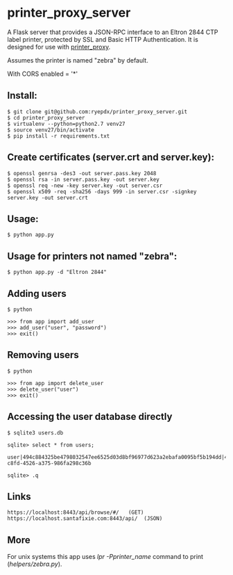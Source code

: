 # printer_proxy_server

A Flask server that provides a JSON-RPC interface to an Eltron 2844 CTP label printer, protected by SSL and Basic HTTP Authentication. It is designed for use with [printer_proxy](https://github.com/ryepdx/printer_proxy).

Assumes the printer is named "zebra" by default.

With CORS enabled = '*'


## Install:

    $ git clone git@github.com:ryepdx/printer_proxy_server.git
    $ cd printer_proxy_server
    $ virtualenv --python=python2.7 venv27
    $ source venv27/bin/activate
    $ pip install -r requirements.txt

## Create certificates (server.crt and server.key):

    $ openssl genrsa -des3 -out server.pass.key 2048
    $ openssl rsa -in server.pass.key -out server.key 
    $ openssl req -new -key server.key -out server.csr
    $ openssl x509 -req -sha256 -days 999 -in server.csr -signkey server.key -out server.crt

## Usage:

    $ python app.py

## Usage for printers not named "zebra":

    $ python app.py -d "Eltron 2844"

## Adding users

    $ python
    
    >>> from app import add_user
    >>> add_user("user", "password")
    >>> exit()

## Removing users

    $ python
    
    >>> from app import delete_user
    >>> delete_user("user")
    >>> exit()

## Accessing the user database directly

    $ sqlite3 users.db
    
    sqlite> select * from users;

    user|494c884325be4798032547ee6525d03d8bf96977d623a2ebafa0095bf5b194dd|4f1a6f06-c8fd-4526-a375-986fa298c36b

    sqlite> .q


## Links

    https://localhost:8443/api/browse/#/   (GET)
    https://localhost.santafixie.com:8443/api/  (JSON)

## More

For unix systems this app uses _lpr -Pprinter_name_ command to print (_helpers/zebra.py_).
